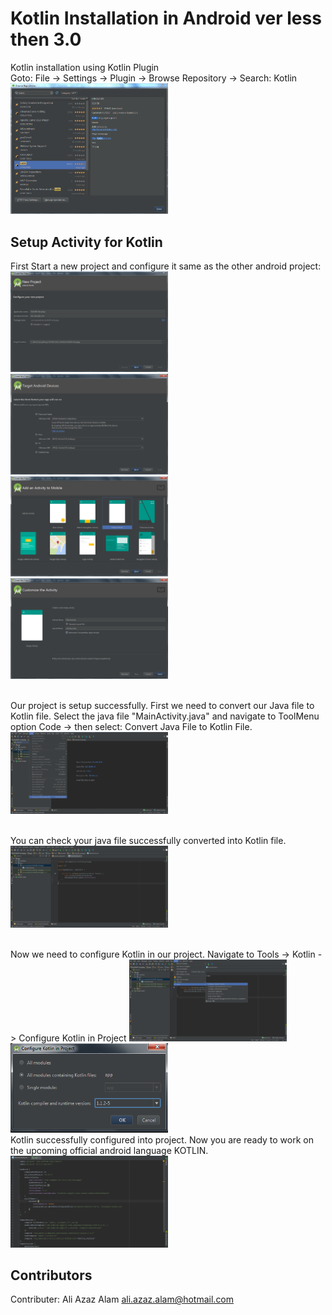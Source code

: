 # Kotlin Installation in Android ver less then 3.0
Kotlin installation using Kotlin Plugin
<br> Goto: File -> Settings -> Plugin -> Browse Repository -> Search: Kotlin
<br>
<img src="KotlinInstallmentImages/00.PNG" alt="Search Plugin" width="50%" height="50%">

## Setup Activity for Kotlin
First Start a new project and configure it same as the other android project:
<img src="KotlinInstallmentImages/01.PNG" alt="project configure 01" width="50%" height="50%">
<img src="KotlinInstallmentImages/02.PNG" alt="project configure 02" width="50%" height="50%">
<img src="KotlinInstallmentImages/03.PNG" alt="project configure 03" width="50%" height="50%">
<img src="KotlinInstallmentImages/04.PNG" alt="project configure 04" width="50%" height="50%">

<br>
Our project is setup successfully. First we need to convert our Java file to Kotlin file. Select the java file "MainActivity.java" and navigate to ToolMenu option Code -> then select: Convert Java File to Kotlin File.
<img src="KotlinInstallmentImages/05.PNG" alt="convert java file" width="50%" height="50%">

<br>You can check your java file successfully converted into Kotlin file.
<img src="KotlinInstallmentImages/06.PNG" alt="kotlin file" width="50%" height="50%">

<br>
Now we need to configure Kotlin in our project. Navigate to Tools -> Kotlin -> Configure Kotlin in Project
<img src="KotlinInstallmentImages/07.PNG" alt="configure01" width="50%" height="50%">
<img src="KotlinInstallmentImages/08.PNG" alt="configure02" width="50%" height="50%">

<br>
Kotlin successfully configured into project. Now you are ready to work on the upcoming official android language KOTLIN.
<img src="KotlinInstallmentImages/09.PNG" alt="kotlin dependency add" width="50%" height="50%">

## Contributors

Contributer: Ali Azaz Alam <ali.azaz.alam@hotmail.com>